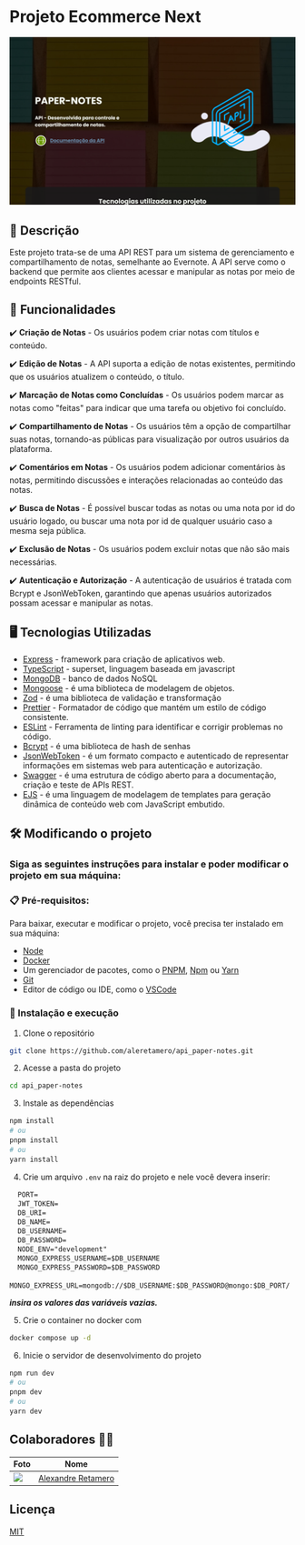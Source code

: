 # Projeto Ecommerce Next

![preview](./public/preview.webp)

## 💭 Descrição

Este projeto trata-se de uma API REST para um sistema de gerenciamento e compartilhamento de notas, semelhante ao Evernote. A API serve como o backend que permite aos clientes acessar e manipular as notas por meio de endpoints RESTful.

## 🧠 Funcionalidades

✔️ **Criação de Notas** - Os usuários podem criar notas com títulos e conteúdo.

✔️ **Edição de Notas** - A API suporta a edição de notas existentes, permitindo que os usuários atualizem o conteúdo, o título.

✔️ **Marcação de Notas como Concluídas** - Os usuários podem marcar as notas como "feitas" para indicar que uma tarefa ou objetivo foi concluído.

✔️ **Compartilhamento de Notas** - Os usuários têm a opção de compartilhar suas notas, tornando-as públicas para visualização por outros usuários da plataforma.

✔️ **Comentários em Notas** - Os usuários podem adicionar comentários às notas, permitindo discussões e interações relacionadas ao conteúdo das notas.

✔️ **Busca de Notas** - É possível buscar todas as notas ou uma nota por id do usuário logado, ou buscar uma nota por id de qualquer usuário caso a mesma seja pública.

✔️ **Exclusão de Notas** - Os usuários podem excluir notas que não são mais necessárias.

✔️ **Autenticação e Autorização** - A autenticação de usuários é tratada com Bcrypt e JsonWebToken, garantindo que apenas usuários autorizados possam acessar e manipular as notas.

## 🖥️ Tecnologias Utilizadas

- [Express](https://expressjs.com/pt-br) - framework para criação de aplicativos web.
- [TypeScript](https://www.typescriptlang.org) - superset, linguagem baseada em javascript
- [MongoDB](https://www.mongodb.com/pt-br) - banco de dados NoSQL
- [Mongoose](https://mongoosejs.com) - é uma biblioteca de modelagem de objetos.
- [Zod](https://zod.dev) - é uma biblioteca de validação e transformação
- [Prettier](https://prettier.io) - Formatador de código que mantém um estilo de código consistente.
- [ESLint](https://eslint.org) - Ferramenta de linting para identificar e corrigir problemas no código.
- [Bcrypt](https://github.com/kelektiv/node.bcrypt.js) - é uma biblioteca de hash de senhas
- [JsonWebToken](https://jwt.io) - é um formato compacto e autenticado de representar informações em sistemas web para autenticação e autorização.
- [Swagger](https://swagger.io) - é uma estrutura de código aberto para a documentação, criação e teste de APIs REST.
- [EJS](https://ejs.co) - é uma linguagem de modelagem de templates para geração dinâmica de conteúdo web com JavaScript embutido.

## 🛠️ Modificando o projeto

### Siga as seguintes instruções para instalar e poder modificar o projeto em sua máquina:

### 📋 Pré-requisitos:

Para baixar, executar e modificar o projeto, você precisa ter instalado em sua máquina:

- [Node](https://nodejs.org/en)
- [Docker](https://www.docker.com/products/docker-desktop)
- Um gerenciador de pacotes, como o [PNPM](https://pnpm.io), [Npm](https://nodejs.org/en/) ou [Yarn](https://classic.yarnpkg.com/lang/en/docs/install)
- [Git](https://git-scm.com/downloads)
- Editor de código ou IDE, como o [VSCode](https://code.visualstudio.com/Download)

### 🔧 Instalação e execução

1. Clone o repositório

```bash
git clone https://github.com/aleretamero/api_paper-notes.git
```

2. Acesse a pasta do projeto

```bash
cd api_paper-notes
```

3. Instale as dependências

```bash
npm install
# ou
pnpm install
# ou
yarn install
```


4. Crie um arquivo `.env` na raiz do projeto e nele você devera inserir:
```env
  PORT=
  JWT_TOKEN=
  DB_URI=
  DB_NAME=
  DB_USERNAME=
  DB_PASSWORD=
  NODE_ENV="development"
  MONGO_EXPRESS_USERNAME=$DB_USERNAME
  MONGO_EXPRESS_PASSWORD=$DB_PASSWORD
  MONGO_EXPRESS_URL=mongodb://$DB_USERNAME:$DB_PASSWORD@mongo:$DB_PORT/
```

 ***insira os valores das variáveis vazias.***

5. Crie o container no docker com

```bash
docker compose up -d
```

6. Inicie o servidor de desenvolvimento do projeto

```bash
npm run dev
# ou
pnpm dev
# ou
yarn dev
```

## Colaboradores 🤝🤝

| Foto                                                       | Nome                                                 |
| ---------------------------------------------------------- | ---------------------------------------------------- |
| <img src="https://github.com/aleretamero.png" width="100"> | [Alexandre Retamero](https://github.com/aleretamero) |

## Licença

[MIT](https://choosealicense.com/licenses/mit/)
